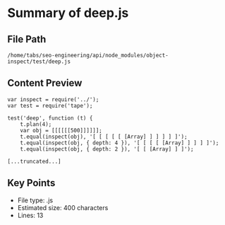 # Summary of deep.js
  
## File Path
`/home/tabs/seo-engineering/api/node_modules/object-inspect/test/deep.js`

## Content Preview
```
var inspect = require('../');
var test = require('tape');

test('deep', function (t) {
    t.plan(4);
    var obj = [[[[[[500]]]]]];
    t.equal(inspect(obj), '[ [ [ [ [ [Array] ] ] ] ] ]');
    t.equal(inspect(obj, { depth: 4 }), '[ [ [ [ [Array] ] ] ] ]');
    t.equal(inspect(obj, { depth: 2 }), '[ [ [Array] ] ]');

[...truncated...]
```

## Key Points
- File type: .js
- Estimated size: 400 characters
- Lines: 13
